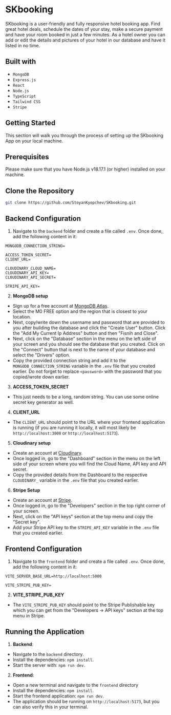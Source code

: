 # SKbooking

SKbooking is a user-friendly and fully responsive hotel booking app. Find great hotel deals, schedule the dates of your stay, make a secure payment and have your room booked in just a few minutes. As a hotel owner you can add or edit the details and pictures of your hotel in our database and have it listed in no time.

## Built with

- `MongoDB`
- `Express.js`
- `React`
- `Node.js`
- `TypeScript`
- `Tailwind CSS`
- `Stripe`

## Getting Started

This section will walk you through the process of setting up the SKbooking App on your local machine.

## Prerequisites

Please make sure that you have Node.js v18.17.1 (or higher) installed on your machine.

## Clone the Repository

```sh
git clone https://github.com/StoyanKyopchev/SKbooking.git
```

## Backend Configuration

1. Navigate to the `backend` folder and create a file called `.env`. Once done, add the following content in it:

```plaintext
MONGODB_CONNECTION_STRING=

ACCESS_TOKEN_SECRET=
CLIENT_URL=

CLOUDINARY_CLOUD_NAME=
CLOUDINARY_API_KEY=
CLOUDINARY_API_SECRET=

STRIPE_API_KEY=
```

2. **MongoDB setup**

- Sign up for a free account at [MongoDB Atlas](https://www.mongodb.com/cloud/atlas/register).
- Select the M0 FREE option and the region that is closest to your location.
- Next, copy/write down the username and password that are provided to you after building the database and click the "Create User" button. Click the "Add My Current Ip Address" button and then "Fisnih and Close".
- Next, click on the "Database" section in the menu on the left side of your screen and you should see the database that you created. Click on the "Connect" button that is next to the name of your database and select the "Drivers" option.
- Copy the provided connection string and add it to the `MONGODB_CONNECTION_STRING` variable in the `.env` file that you created earlier. Do not forget to replace `<password>` with the password that you copied/wrote down earlier.

3. **ACCESS_TOKEN_SECRET**

- This just needs to be a long, random string. You can use some online secret key generator as well.

4. **CLIENT_URL**

- The `CLIENT_URL` should point to the URL where your frontend application is running (if you are running it locally, it will most likely be `http://localhost:3000` or `http://localhost:5173`).

5. **Cloudinary setup**

- Create an account at [Cloudinary](https://cloudinary.com/).
- Once logged in, go to the "Dashboard" section in the menu on the left side of your screen where you will find the Cloud Name, API key and API secret.
- Copy the provided details from the Dashboard to the respective `CLOUDINARY_` variable in the `.env` file that you created earlier.

6. **Stripe Setup**

- Create an account at [Stripe](https://stripe.com/).
- Once logged in, go to the "Developers" section in the top right corner of your screen.
- Next, click on the "API keys" section at the top menu and copy the "Secret key".
- Add your Stripe API key to the `STRIPE_API_KEY` variable in the `.env` file that you created earlier.

## Frontend Configuration

1. Navigate to the `frontend` folder and create a file called `.env`. Once done, add the following content in it:

```plaintext
VITE_SERVER_BASE_URL=http://localhost:5000

VITE_STRIPE_PUB_KEY=
```

2. **VITE_STRIPE_PUB_KEY**

- The `VITE_STRIPE_PUB_KEY` should point to the Stripe Publishable key which you can get from the "Developers -> API keys" section at the top menu in Stripe.

## Running the Application

1. **Backend**:

- Navigate to the `backend` directory.
- Install the dependencies: `npm install`.
- Start the server with: `npm run dev`.

2. **Frontend**:

- Open a new terminal and navigate to the `frontend` directory
- Install the dependencies: `npm install`.
- Start the frontend application: `npm run dev`.
- The application should be running on `http://localhost:5173`, but you can also verify this in your terminal.
